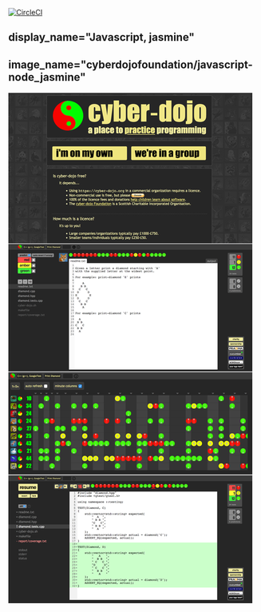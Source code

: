[![CircleCI](https://circleci.com/gh/cyber-dojo-languages/javascript-jasmine.svg?style=svg)](https://circleci.com/gh/cyber-dojo-languages/javascript-jasmine)

## display_name="Javascript, jasmine"
## image_name="cyberdojofoundation/javascript-node_jasmine"

![cyber-dojo.org home page](https://github.com/cyber-dojo/cyber-dojo/blob/master/shared/home_page_snapshot.png)